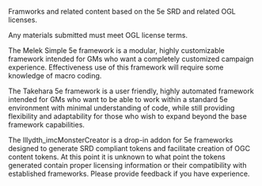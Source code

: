 Framworks and related content based on the 5e SRD and related OGL licenses.

Any materials submitted must meet OGL license terms.

The Melek Simple 5e framework is a modular, highly customizable framework intended for GMs who want a completely customized campaign experience.  Effectiveness use of this framework will require some knowledge of macro coding.

The Takehara 5e framework is a user friendly, highly automated framework intended for GMs who want to be able to work within a standard 5e environment with minimal understanding of code, while still providing flexibility and adaptability for those who wish to expand beyond the base framework capabilities.

The Illydth_imcMonsterCreator is a drop-in addon for 5e frameworks designed to generate SRD compliant tokens and facilitate creation of OGC content tokens.  At this point it is unknown to what point the tokens generated contain proper licensing information or their compatibility with established frameworks.  Please provide feedback if you have experience.
